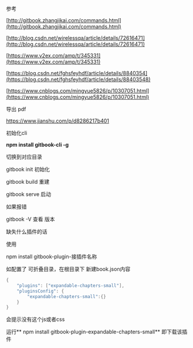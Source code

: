 参考

[http://gitbook.zhangjikai.com/commands.html](http://gitbook.zhangjikai.com/commands.html)

[http://blog.csdn.net/wirelessqa/article/details/72616471](http://blog.csdn.net/wirelessqa/article/details/72616471)

[https://www.v2ex.com/amp/t/345331](https://www.v2ex.com/amp/t/345331)

[https://blog.csdn.net/fghsfeyhdf/article/details/8840354](https://blog.csdn.net/fghsfeyhdf/article/details/88403548)

[https://www.cnblogs.com/mingyue5826/p/10307051.html](https://www.cnblogs.com/mingyue5826/p/10307051.html)



导出 pdf

https://www.jianshu.com/p/d8286217b401

初始化cli

**npm install gitbook-cli -g**

切换到对应目录

gitbook init 初始化

gitbook build 重建

gitbook serve 启动

如果报错

gitbook -V 查看 版本

缺失什么插件的话

使用

npm install gitbook-plugin-接插件名称

如配置了 可折叠目录，在根目录下 新建book.json内容

```java
{
    "plugins": ["expandable-chapters-small"],
    "pluginsConfig": {
        "expandable-chapters-small":{}
    }
}
```

会提示没有这个js或者css

运行** npm install gitbook-plugin-expandable-chapters-small** 即下载该插件

